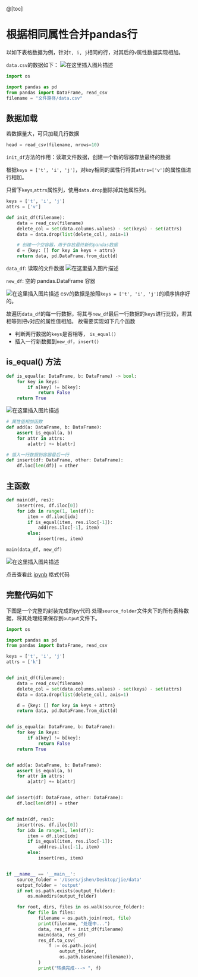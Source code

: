 @[toc]
# 根据相同属性合并pandas行

以如下表格数据为例，针对`t, i, j`相同的行，对其后的`v`属性数据实现相加。

`data.csv`的数据如下：
![在这里插入图片描述](https://img-blog.csdnimg.cn/direct/839e5646e35d4e2a82545fe05195773f.png)

```python
import os

import pandas as pd
from pandas import DataFrame, read_csv
filename = "文件路径/data.csv"
```

## 数据加载

若数据量大，可只加载几行数据
```python
head = read_csv(filename, nrows=10)
```

`init_df`方法的作用：读取文件数据，创建一个新的容器存放最终的数据

根据`keys = ['t', 'i', 'j']`，对key相同的属性行将其`attrs=['v']`的属性值进行相加。

只留下`keys`,`attrs`属性列，使用`data.drop`删除掉其他属性列。

```python
keys = ['t', 'i', 'j']
attrs = ['v']

def init_df(filename):
    data = read_csv(filename)
    delete_col = set(data.columns.values) - set(keys) - set(attrs)
    data = data.drop(list(delete_col), axis=1)

	# 创建一个空容器，用于存放最终新的pandas数据
    d = {key: [] for key in keys + attrs}
    return data, pd.DataFrame.from_dict(d)
```

`data_df`:  读取的文件数据
![在这里插入图片描述](https://img-blog.csdnimg.cn/direct/516a2a616cba4958801d44bd64c3689b.png)

`new_df`: 空的 pandas.DataFrame 容器

![在这里插入图片描述](https://img-blog.csdnimg.cn/direct/4cea8bc9b9b94b84bc3a6cc680dfb62d.png)
csv的数据是按照`keys = ['t', 'i', 'j']`的顺序排序好的。

故遍历`data_df`的每一行数据，将其与`new_df`最后一行数据的`keys`进行比较，若其相等则把`v`对应的属性值相加。
故需要实现如下几个函数
* 判断两行数据的`keys`是否相等， `is_equal()`
* 插入一行新数据到`new_df`，`insert()`

## is_equal() 方法

```python
def is_equal(a: DataFrame, b: DataFrame) -> bool:
    for key in keys:
        if a[key] != b[key]:
            return False
    return True
```
![在这里插入图片描述](https://img-blog.csdnimg.cn/direct/a8f193a6ea9c4ffca379099951c6f632.png)

```python
# 属性值相加函数
def add(a: DataFrame, b: DataFrame):
    assert is_equal(a, b)
    for attr in attrs:
        a[attr] += b[attr]

# 插入一行数据到容器最后一行
def insert(df: DataFrame, other: DataFrame):
    df.loc[len(df)] = other
```

## 主函数

```python
def main(df, res):
    insert(res, df.iloc[0])
    for idx in range(1, len(df)):
        item = df.iloc[idx]
        if is_equal(item, res.iloc[-1]):
            add(res.iloc[-1], item)
        else:
            insert(res, item)

main(data_df, new_df)
```
![在这里插入图片描述](https://img-blog.csdnimg.cn/direct/5871c61d39f948ef8ee40b4ce5b228c8.png)

点击查看此 [ipynb]() 格式代码
## 完整代码如下
下图是一个完整的封装完成的py代码
处理`source_folder`文件夹下的所有表格数据，将其处理结果保存到`output`文件下。
```python
import os

import pandas as pd
from pandas import DataFrame, read_csv

keys = ['t', 'i', 'j']
attrs = ['k']


def init_df(filename):
    data = read_csv(filename)
    delete_col = set(data.columns.values) - set(keys) - set(attrs)
    data = data.drop(list(delete_col), axis=1)

    d = {key: [] for key in keys + attrs}
    return data, pd.DataFrame.from_dict(d)


def is_equal(a: DataFrame, b: DataFrame):
    for key in keys:
        if a[key] != b[key]:
            return False
    return True


def add(a: DataFrame, b: DataFrame):
    assert is_equal(a, b)
    for attr in attrs:
        a[attr] += b[attr]


def insert(df: DataFrame, other: DataFrame):
    df.loc[len(df)] = other


def main(df, res):
    insert(res, df.iloc[0])
    for idx in range(1, len(df)):
        item = df.iloc[idx]
        if is_equal(item, res.iloc[-1]):
            add(res.iloc[-1], item)
        else:
            insert(res, item)


if __name__ == '__main__':
    source_folder = '/Users/jshen/Desktop/jie/data'
    output_folder = 'output'
    if not os.path.exists(output_folder):
        os.makedirs(output_folder)

    for root, dirs, files in os.walk(source_folder):
        for file in files:
            filename = os.path.join(root, file)
            print(filename, "处理中...")
            data, res_df = init_df(filename)
            main(data, res_df)
            res_df.to_csv(
                f := os.path.join(
                    output_folder,
                    os.path.basename(filename)),
            )
            print("转换完成---> ", f)
```
